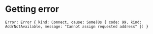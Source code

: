 # Getting error

```
Error: Error { kind: Connect, cause: Some(Os { code: 99, kind: AddrNotAvailable, message: "Cannot assign requested address" }) }
```